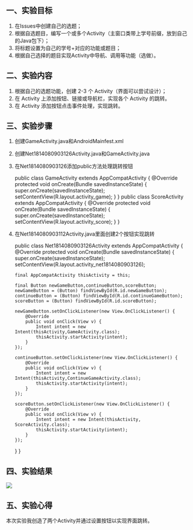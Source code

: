 ## 一、实验目标

 1. 在Issues中创建自己的选题；
2. 根据自选题目，编写一个或多个Activity（主窗口类带上学号前缀，放到自己的Java包下）；
3. 将标题设置为自己的学号+对应的功能或题目；
4. 根据自己选择的题目实现Activity中导航、调用等功能（选做）。

 ## 二、实验内容

 1. 根据自己的选题功能，创建 2-3 个 Activity（界面可以尝试设计）；
2. 在 Activity 上添加按钮、链接或导航栏，实现各个 Activity 的跳转。
3. 在 Activity 添加按钮点击事件处理，实现跳转。

 ## 三、实验步骤

 1. 创建GameActivity.java和AndroidMainfest.xml
2. 创建Net1814080903126Activity.java和GameActivity.java
3. 在Net1814080903126添加public方法处理跳转按钮

    public class GameActivity extends AppCompatActivity {
    @Override
    protected void onCreate(Bundle savedInstanceState) {
        super.onCreate(savedInstanceState);
        setContentView(R.layout.activity_game);
    }
    } 
    public class ScoreActivity extends AppCompatActivity {
    @Override
    protected void onCreate(Bundle savedInstanceState) {
        super.onCreate(savedInstanceState);
        setContentView(R.layout.activity_score);
    }
} 

 4. 在Net1814080903112Activity.java里面创建2个按钮实现跳转

    public class Net1814080903126Activity extends AppCompatActivity {
    @Override
    protected void onCreate(Bundle savedInstanceState) {
        super.onCreate(savedInstanceState);
        setContentView(R.layout.activity_net1814080903126);
    
        final AppCompatActivity thisActivity = this;
    
        final Button newGameButton,continueButton,scoreButton;
        newGameButton = (Button) findViewById(R.id.newGameButton);
        continueButton = (Button) findViewById(R.id.continueGameButton);
        scoreButton = (Button) findViewById(R.id.scoreButton);
    
        newGameButton.setOnClickListener(new View.OnClickListener() {
            @Override
            public void onClick(View v) {
                Intent intent = new Intent(thisActivity,GameActivity.class);
                thisActivity.startActivity(intent);
            }
        });
    
        continueButton.setOnClickListener(new View.OnClickListener() {
            @Override
            public void onClick(View v) {
                Intent intent = new Intent(thisActivity,ContinueGameActivity.class);
                thisActivity.startActivity(intent);
            }
        });
    
        scoreButton.setOnClickListener(new View.OnClickListener() {
            @Override
            public void onClick(View v) {
                Intent intent = new Intent(thisActivity, ScoreActivity.class);
                thisActivity.startActivity(intent);
            }
        });
    }
} 

 ## 四、实验结果

![](D:\android-labs-2020\students\net1814080903126\image\2.png)

 ## 五、实验心得

本次实验我创造了两个Activity并通过设置按钮以实现界面跳转。

